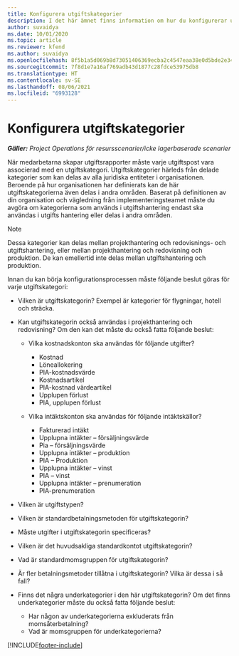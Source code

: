 ```yaml
---
title: Konfigurera utgiftskategorier
description: I det här ämnet finns information om hur du konfigurerar utgiftskategorier och delade kategorier för utgiftsrapporter.
author: suvaidya
ms.date: 10/01/2020
ms.topic: article
ms.reviewer: kfend
ms.author: suvaidya
ms.openlocfilehash: 8f5b1a5d069b8d73051406369ecba2c4547eaa38e0d5bde2e34f52c5b7b724bd
ms.sourcegitcommit: 7f8d1e7a16af769adb43d1877c28fdce53975db8
ms.translationtype: HT
ms.contentlocale: sv-SE
ms.lasthandoff: 08/06/2021
ms.locfileid: "6993128"
---
```

# <a name="set-up-expense-categories"></a>Konfigurera utgiftskategorier

_**Gäller:** Project Operations för resursscenarier/icke lagerbaserade scenarier_

När medarbetarna skapar utgiftsrapporter måste varje utgiftspost vara associerad med en utgiftskategori. Utgiftskategorier härleds från delade kategorier som kan delas av alla juridiska entiteter i organisationen. Beroende på hur organisationen har definierats kan de här utgiftskategorierna även delas i andra områden. Baserat på definitionen av din organisation och vägledning från implementeringsteamet måste du avgöra om kategorierna som används i utgiftshantering endast ska användas i utgifts hantering eller delas i andra områden.

> [!NOTE]
> Dessa kategorier kan delas mellan projekthantering och redovisnings- och utgiftshantering, eller mellan projekthantering och redovisning och produktion. De kan emellertid inte delas mellan utgiftshantering och produktion.

Innan du kan börja konfigurationsprocessen måste följande beslut göras för varje utgiftskategori:

- Vilken är utgiftskategorin? Exempel är kategorier för flygningar, hotell och sträcka.
- Kan utgiftskategorin också användas i projekthantering och redovisning? Om den kan det måste du också fatta följande beslut:

    - Vilka kostnadskonton ska användas för följande utgifter?

        - Kostnad
        - Löneallokering
        - PIA-kostnadsvärde
        - Kostnadsartikel
        - PIA-kostnad värdeartikel
        - Upplupen förlust
        - PIA, upplupen förlust

    - Vilka intäktskonton ska användas för följande intäktskällor?

        - Fakturerad intäkt
        - Upplupna intäkter – försäljningsvärde
        - Pia – försäljningsvärde
        - Upplupna intäkter – produktion
        - PIA – Produktion
        - Upplupna intäkter – vinst
        - PIA – vinst
        - Upplupna intäkter – prenumeration
        - PIA-prenumeration

- Vilken är utgiftstypen?
- Vilken är standardbetalningsmetoden för utgiftskategorin?
- Måste utgifter i utgiftskategorin specificeras?
- Vilken är det huvudsakliga standardkontot utgiftskategorin?
- Vad är standardmomsgruppen för utgiftskategorin?
- Är fler betalningsmetoder tillåtna i utgiftskategorin? Vilka är dessa i så fall?
- Finns det några underkategorier i den här utgiftskategorin? Om det finns underkategorier måste du också fatta följande beslut:

    - Har någon av underkategorierna exkluderats från momsåterbetalning?
    - Vad är momsgruppen för underkategorierna?


[!INCLUDE[footer-include](../includes/footer-banner.md)]